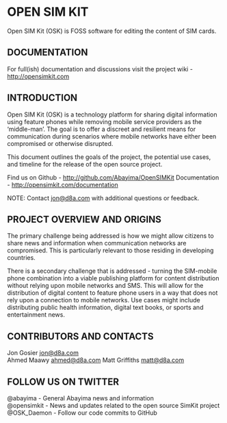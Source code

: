﻿OPEN SIM KIT
============

Open SIM Kit (OSK) is FOSS software for editing the content of SIM cards.


DOCUMENTATION
--------------

For full(ish) documentation and discussions visit the project wiki - http://opensimkit.com


INTRODUCTION
------------

Open SIM Kit (OSK) is a technology platform for sharing digital information using feature phones while removing mobile service providers as the ‘middle-man’. The goal is to offer a discreet and resilient means for communication during scenarios where mobile networks have either been compromised or otherwise disrupted.

This document outlines the goals of the project, the potential use cases, and timeline for the release of the open source project.

Find us on Github - http://github.com/Abayima/OpenSIMKit
Documentation - http://opensimkit.com/documentation

NOTE: Contact jon@d8a.com with additional questions or feedback.


PROJECT OVERVIEW AND ORIGINS
----------------------------

The primary challenge being addressed is how we might allow citizens to share news and information when communication networks are compromised.  This is particularly relevant to those residing in developing countries.  

There is a secondary challenge that is addressed - turning the SIM-mobile phone combination into a viable publishing platform for content distribution without relying upon mobile networks and SMS. This will allow for the distribution of digital content to feature phone users in a way that does not rely upon a connection to mobile networks. Use cases might include distributing public health information, digital text books, or sports and entertainment news.


CONTRIBUTORS AND CONTACTS
-------------------------

Jon Gosier		jon@d8a.com  
Ahmed Maawy		ahmed@d8a.com
Matt Griffiths	matt@d8a.com 


FOLLOW US ON TWITTER
--------------------

@abayima - General Abayima news and information  
@opensimkit - News and updates related to the open source SimKit project  
@OSK_Daemon - Follow our code commits to GitHub



